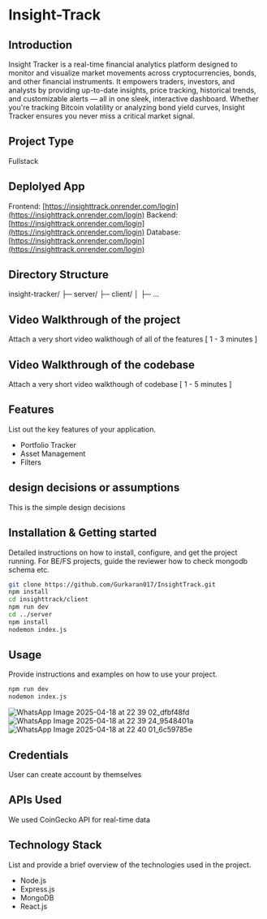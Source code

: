 # Insight-Track

## Introduction
Insight Tracker is a real-time financial analytics platform designed to monitor and visualize market movements across cryptocurrencies, bonds, and other financial instruments. It empowers traders, investors, and analysts by providing up-to-date insights, price tracking, historical trends, and customizable alerts — all in one sleek, interactive dashboard. Whether you're tracking Bitcoin volatility or analyzing bond yield curves, Insight Tracker ensures you never miss a critical market signal.

## Project Type
Fullstack

## Deplolyed App
Frontend: [https://insighttrack.onrender.com/login](https://insighttrack.onrender.com/login)
Backend: [https://insighttrack.onrender.com/login](https://insighttrack.onrender.com/login)
Database: [https://insighttrack.onrender.com/login](https://insighttrack.onrender.com/login)

## Directory Structure
insight-tracker/
├─ server/
├─ client/
│  ├─ ...

## Video Walkthrough of the project
Attach a very short video walkthough of all of the features [ 1 - 3 minutes ]

## Video Walkthrough of the codebase
Attach a very short video walkthough of codebase [ 1 - 5 minutes ]

## Features
List out the key features of your application.

- Portfolio Tracker
- Asset Management
- Filters

## design decisions or assumptions
This is the simple design decisions

## Installation & Getting started
Detailed instructions on how to install, configure, and get the project running. For BE/FS projects, guide the reviewer how to check mongodb schema etc.

```bash
git clone https://github.com/Gurkaran017/InsightTrack.git
npm install 
cd insighttrack/client
npm run dev
cd ../server
npm install
nodemon index.js
```

## Usage
Provide instructions and examples on how to use your project.

```bash
npm run dev
nodemon index.js
```
![WhatsApp Image 2025-04-18 at 22 39 02_dfbf48fd](https://github.com/user-attachments/assets/bf4f6b02-9813-42fb-a63c-4592238da963)
![WhatsApp Image 2025-04-18 at 22 39 24_9548401a](https://github.com/user-attachments/assets/45ed9094-4795-4ce1-995b-dcd5afc33ae0)
![WhatsApp Image 2025-04-18 at 22 40 01_6c59785e](https://github.com/user-attachments/assets/cffbe27a-e511-428e-a251-f56d5afb2124)


## Credentials
User can create account by themselves

## APIs Used
We used CoinGecko API for real-time data

## Technology Stack
List and provide a brief overview of the technologies used in the project.

- Node.js
- Express.js
- MongoDB
- React.js
